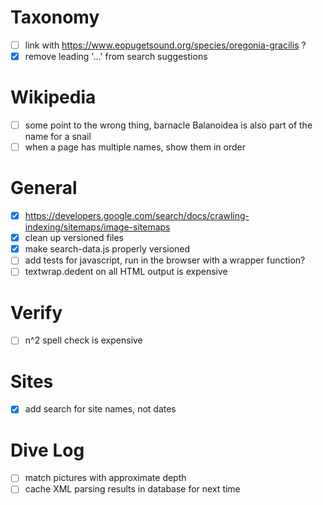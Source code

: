# Taxonomy

- [ ] link with https://www.eopugetsound.org/species/oregonia-gracilis ?
- [x] remove leading '...' from search suggestions

# Wikipedia

- [ ] some point to the wrong thing, barnacle Balanoidea is also part of the name for a snail
- [ ] when a page has multiple names, show them in order

# General

- [x] https://developers.google.com/search/docs/crawling-indexing/sitemaps/image-sitemaps
- [x] clean up versioned files
- [x] make search-data.js properly versioned
- [ ] add tests for javascript, run in the browser with a wrapper function?
- [ ] textwrap.dedent on all HTML output is expensive

# Verify
- [ ] n^2 spell check is expensive

# Sites

- [x] add search for site names, not dates


# Dive Log
- [ ] match pictures with approximate depth
- [ ] cache XML parsing results in database for next time
